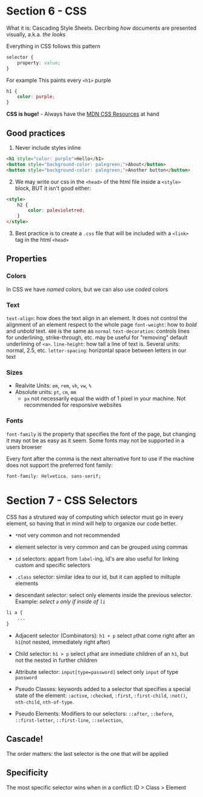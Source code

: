 # Section 6 - CSS

What it is: Cascading Style Sheets. Decribing *how* documents are presented visually, a.k.a. *the looks*

Everything in CSS follows this pattern
```css
selector {
    property: value;
}
```

For example
This paints every `<h1>` purple
```css
h1 {
    color: purple;
}
```

**CSS is huge!** - Always have the [MDN CSS Resources](https://developer.mozilla.org/en-US/docs/Web/CSS/Reference) at hand

## Good practices
1. Never include styles inline
```html
<h1 style="color: purple">Hello</h1>
<button style="background-color: palegreen;">About</button>
<button style="background-color: palegreen;">Another button</button>
```

2. We may write our css in the `<head>` of the html file inside a `<style>` block, BUT it isn't good either:
```html
<style>
    h2 {
        color: palevioletred;
    }
</style>
```

3. Best practice is to create a `.css` file that will be included with a `<link>` tag in the html `<head>`

## Properties

### Colors
In CSS we have *named* colors, but we can also use *coded* colors

### Text
`text-align`: how does the text align in an element. It does not control the alignment of an element respect to the whole page
`font-weight`: how to *bold* and *unbold* text. `400` is the same as `normal`
`text-decoration`: controls lines for underlining, strike-through, etc. may be useful for "removing" default underlining of `<a>`.
`line-height`: how tall a line of text is. Several units: normal, 2.5, etc.
`letter-spacing`: horizontal space between letters in our text

### Sizes

- Realvite Units: `em`, `rem`, `vh`, `vw`, `%`
- Absolute units: `pt`, `cm`, `mm`
    - `px` not necessarily equal the width of 1 pixel in your machine. Not recommended for responsive websites  
### Fonts
`font-family` is the property that specifies the font of the page, but changing it may not be as easy as it seem. Some fonts may not be supported in a users browser

Every font after the comma is the next alternative font to use if the machine does not support the preferred font family:

```css
font-family: Helvetica, sans-serif;
```

# Section 7 - CSS Selectors

CSS has a strutured way of computing which selector must go in every element, so having that in mind will help to organize our code better.

- `*`not very common and not recommended
- element selector is very common and can be grouped using commas
- `id` selectors: appart from `label`-ing, id's are also useful for linking custom and specific selectors

- `.class` selector: similar idea to our id, but it can applied to miltuple elements
- descendant selector: select only elements inside the previous selector. Example: *select `a` only if inside of `li`*
```css
li a {
    ...
}
```
- Adjacent selector (Combinators): `h1 + p` select `p`that come right after an `h1`(not nested, immediately right after)

- Child selector: `h1 > p` select `p`that are inmediate children of an `h1`, but not the nested in further children

- Attribute selector: `input[type=password]` select only `input` of type `password`

- Pseudo Classes: keywords added to a selector that specifies a special state of the element: `:active`, `:checked`, `:first`, `:first-child`, `:not()`, `nth-child`, `nth-of-type`.

- Pseudo Elements: Modifiers to our selectors: `::after`, `::before`, `::first-letter`, `::first-line`, `::selection`,

## Cascade!
The order matters: the last selector is the one that will be applied

## Specificity
The most specific selector wins when in a conflict:
ID > Class > Element
